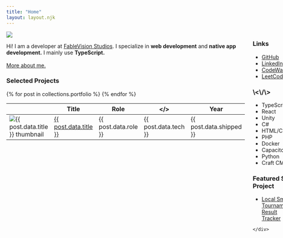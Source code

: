 ```yaml
---
title: "Home"
layout: layout.njk
---
```

<div class="columns">
  	<div class="left-column">
  		<div class="yellow-box box">
  			<div class="about-header">
  				<img src="../images/headshot.jpg" />
  				<p>Hi! I am a developer at <a href="https://www.fablevisionstudios.com" target="_blank">FableVision Studios</a>. I specialize in <b>web development</b> and <b>native app development.</b> I mainly use <b>TypeScript.</b> 
  				<br />
  				<br />
  				<a href="/about">More about me.</a></p>
  			</div>
  		</div>
	    <div class="box blue-box">
		  <h3>Selected Projects</h3>
		  <div class="table-wrapper">
			<table>
				<thead>
				<tr>
					<th></th>
					<th>Title</th>
					<th>Role</th>
					<th>&lt;/&gt;</th>
					<th>Year</th>
				</tr>
				</thead>
				<tbody>
				{% for post in collections.portfolio %}
				<tr>
					<td width="11%">
					<img class="thumbnail" src="{{ post.data.thumbnail }}" alt="{{ post.data.title }} thumbnail" />
					</td>
					<td width="20%"><a href="{{ post.url }}">{{ post.data.title }}</a></td>
					<td width="26%">{{ post.data.role }}</td> <!-- Optional -->
					<td width="28%">{{ post.data.tech }}</td>
					<!-- <td><a href="{{ post.url }}">{{ post.url }}</a></td> -->
					<td>{{ post.data.shipped }}</td> <!-- Optional -->
				</tr>
				{% endfor %}
				</tbody>
			</table>
		  </div>
		</div> 
	</div>
	<div class="right-column">
		<div class="box pink-box">
			<h3>Links</h3>
			<ul>
				<li><a href="https://github.com/erikLaats" target="_blank">GitHub</a>
				<li><a href="https://www.linkedin.com/in/erik-laats/" target="_blank">LinkedIn</a>
				<li><a href="https://www.codewars.com/users/erika_bonchiko/" target="_blank">CodeWars</a>
				<li><a href="https://leetcode.com/u/erika_bonchiko/" target="_blank">LeetCode</a>
			</ul>
		</div>
		<div class="box violet-box">
	    	<h3>\<\/\></h3>
	    	<ul>
				<li>TypeScript</li>
				<li>React</li>
				<li>Unity</li>
				<li>C#</li>
				<li>HTML/CSS/JS</li>
				<li>PHP</li>
				<li>Docker</li>
				<li>Capacitor</li>
				<li>Python</li>
				<li>Craft CMS</li>
			</ul>
		</div>
		<div class="box green-box">
			<h3>Featured Side Project</h3>
			<ul>
				<li><a href="https://kamehouseweekly.netlify.app/" target="_blank">Local Smash Tournament Result Tracker</a>
			</ul>
		</div>

	</div>
</div>